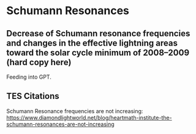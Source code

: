 # Schumann Resonances

## Decrease of Schumann resonance frequencies and changes in the effective lightning areas toward the solar cycle minimum of 2008–2009 (hard copy here)

Feeding into GPT.

## TES Citations

Schumann Resonance frequencies are not increasing: https://www.diamondlightworld.net/blog/heartmath-institute-the-schumann-resonances-are-not-increasing
